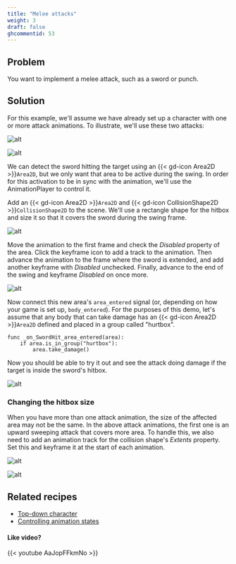 ```yaml
---
title: "Melee attacks"
weight: 3
draft: false
ghcommentid: 53
---
```


## Problem

You want to implement a melee attack, such as a sword or punch.

## Solution

For this example, we'll assume we have already set up a character with one or more attack animations. To illustrate, we'll use these two attacks:

![alt](/godot_recipes/img/attack2.png)

![alt](/godot_recipes/img/attack1.png)

We can detect the sword hitting the target using an {{< gd-icon Area2D >}}`Area2D`, but we only want that area to be active during the swing. In order for this activation to be in sync with the animation, we'll use the AnimationPlayer to control it.

Add an {{< gd-icon Area2D >}}`Area2D` and {{< gd-icon CollisionShape2D >}}`CollisionShape2D` to the scene. We'll use a rectangle shape for the hitbox and size it so that it covers the sword during the swing frame.

![alt](/godot_recipes/img/melee_attack_01.png)

Move the animation to the first frame and check the _Disabled_ property of the area. Click the keyframe icon to add a track to the animation. Then advance the animation to the frame where the sword is extended, and add another keyframe with _Disabled_ unchecked. Finally, advance to the end of the swing and keyframe _Disabled_ on once more.

![alt](/godot_recipes/img/melee_attack_02.gif)

Now connect this new area's `area_entered` signal (or, depending on how your game is set up, `body_entered`). For the purposes of this demo, let's assume that any body that can take damage has an {{< gd-icon Area2D >}}`Area2D` defined and placed in a group called "hurtbox".

```gdscript
func _on_SwordHit_area_entered(area):
    if area.is_in_group("hurtbox"):
        area.take_damage()
```

Now you should be able to try it out and see the attack doing damage if the target is inside the sword's hitbox.

![alt](/godot_recipes/img/melee_attack_03.gif)

### Changing the hitbox size

When you have more than one attack animation, the size of the affected area may not be the same. In the above attack animations, the first one is an upward sweeping attack that covers more area. To handle this, we also need to add an animation track for the collision shape's _Extents_ property. Set this and keyframe it at the start of each animation.

![alt](/godot_recipes/img/melee_attack_04.gif)

![alt](/godot_recipes/img/melee_attack_05.gif)

## Related recipes

- [Top-down character](http://kidscancode.org/godot_recipes/2d/topdown_movement/#option-1-8-way-movement)
- [Controlling animation states](http://kidscancode.org/godot_recipes/animation/animation_state_machine/)

#### Like video?

{{< youtube AaJopFFkmNo >}}